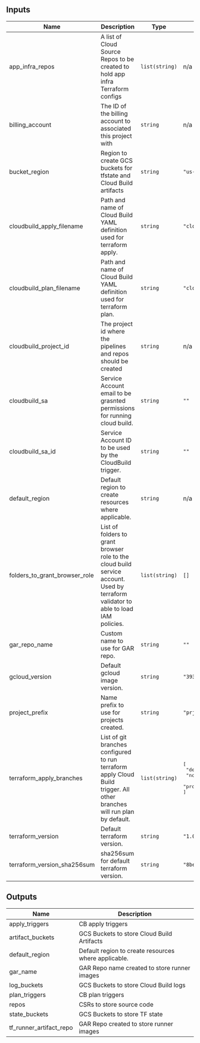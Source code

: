 <!-- BEGINNING OF PRE-COMMIT-TERRAFORM DOCS HOOK -->
## Inputs

| Name | Description | Type | Default | Required |
|------|-------------|------|---------|:--------:|
| app\_infra\_repos | A list of Cloud Source Repos to be created to hold app infra Terraform configs | `list(string)` | n/a | yes |
| billing\_account | The ID of the billing account to associated this project with | `string` | n/a | yes |
| bucket\_region | Region to create GCS buckets for tfstate and Cloud Build artifacts | `string` | `"us-central1"` | no |
| cloudbuild\_apply\_filename | Path and name of Cloud Build YAML definition used for terraform apply. | `string` | `"cloudbuild-tf-apply.yaml"` | no |
| cloudbuild\_plan\_filename | Path and name of Cloud Build YAML definition used for terraform plan. | `string` | `"cloudbuild-tf-plan.yaml"` | no |
| cloudbuild\_project\_id | The project id where the pipelines and repos should be created | `string` | n/a | yes |
| cloudbuild\_sa | Service Account email to be grasnted permissions for running cloud build. | `string` | `""` | no |
| cloudbuild\_sa\_id | Service Account ID to be used by the CloudBuild trigger. | `string` | `""` | no |
| default\_region | Default region to create resources where applicable. | `string` | n/a | yes |
| folders\_to\_grant\_browser\_role | List of folders to grant browser role to the cloud build service account. Used by terraform validator to able to load IAM policies. | `list(string)` | `[]` | no |
| gar\_repo\_name | Custom name to use for GAR repo. | `string` | `""` | no |
| gcloud\_version | Default gcloud image version. | `string` | `"393.0.0-slim"` | no |
| project\_prefix | Name prefix to use for projects created. | `string` | `"prj"` | no |
| terraform\_apply\_branches | List of git branches configured to run terraform apply Cloud Build trigger. All other branches will run plan by default. | `list(string)` | <pre>[<br>  "development",<br>  "non-production",<br>  "production"<br>]</pre> | no |
| terraform\_version | Default terraform version. | `string` | `"1.0.0"` | no |
| terraform\_version\_sha256sum | sha256sum for default terraform version. | `string` | `"8be33cc3be8089019d95eb8f546f35d41926e7c1e5deff15792e969dde573eb5"` | no |

## Outputs

| Name | Description |
|------|-------------|
| apply\_triggers | CB apply triggers |
| artifact\_buckets | GCS Buckets to store Cloud Build Artifacts |
| default\_region | Default region to create resources where applicable. |
| gar\_name | GAR Repo name created to store runner images |
| log\_buckets | GCS Buckets to store Cloud Build logs |
| plan\_triggers | CB plan triggers |
| repos | CSRs to store source code |
| state\_buckets | GCS Buckets to store TF state |
| tf\_runner\_artifact\_repo | GAR Repo created to store runner images |

<!-- END OF PRE-COMMIT-TERRAFORM DOCS HOOK -->
